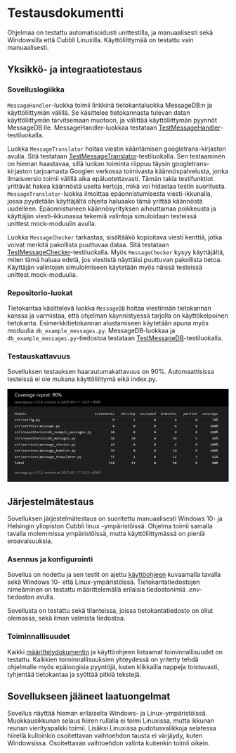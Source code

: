# Testausdokumentti
Ohjelmaa on testattu automatisoidusti unittestilla, ja manuaalisesti sekä Windowsilla että Cubbli Linuxilla. Käyttöliittymää on testattu vain manuaalisesti.

## Yksikkö- ja integraatiotestaus

### Sovelluslogiikka
`MessageHandler`-luokka toimii linkkinä tietokantaluokka MessageDB:n ja käyttöliittymän välillä. Se käsittelee tietokannasta tulevan datan käyttöliittymän tarvitsemaan muotoon, ja välittää käyttöliittymän pyynnöt MessageDB:lle.
MessageHandler-luokkaa testataan [TestMessageHandler](https://github.com/SaijaGit/ot-harjoitustyo/blob/main/BoringEmailGenerator/src/tests/test_message_handler.py)-testiluokalla.

Luokka `MessageTranslator` hoitaa viestin kääntämisen googletrans-kirjaston avulla. Sitä testataan [TestMessageTranslator](https://github.com/SaijaGit/ot-harjoitustyo/blob/main/BoringEmailGenerator/src/tests/test_message_translator.py)-testiluokalla. Sen testaaminen on hieman haastavaa, sillä luokan toiminta riippuu täysin googletrans-kirjaston tarjoamasta Googlen verkossa toimivasta käännöspalvelusta, jonka ilmaisversio toimii välillä aika epäluotettavasti. Tämän takia testifunktiot yrittävät hakea käännöstä useita kertoja, mikä voi hidastaa testin suoritusta. `MessageTranslator`-luokka ilmoittaa epäonnistumisesta viesti-ikkunalla, jossa pyydetään käyttäjältä ohjeita haluaako tämä yrittää käännöstä uudelleen. Epäonnistuneen käännösyrityksen aiheuttamaa poikkeusta ja käyttäjän viesti-ikkunassa tekemiä valintoja simuloidaan testeissä unittest.mock-moduulin avulla.

Luokka `MessageChecker` tarkastaa, sisältääkö kopioitava viesti kenttiä, jotka voivat merkitä pakollista puuttuvaa dataa. Sitä testataan [TestMessageChecker](https://github.com/SaijaGit/ot-harjoitustyo/blob/main/BoringEmailGenerator/src/tests/test_message_checker.py)-testiluokalla. Myös `MessageChecker` kysyy käyttäjältä, miten tämä haluaa edetä, jos viestistä näyttäisi puuttuvan pakollista tietoa. Käyttäjän valintojen simuloimiseen käytetään myös näissä testeissä unittest.mock-moduulia.

### Repositorio-luokat

Tietokantaa käsittelevä luokka `MessageDB` hoitaa viestinnän tietokannan kanssa ja varmistaa, että ohjelman käynnistyessä tarjolla on käyttökelpoinen tietokanta. Esimerkkitietokannan alustamiseen käytetään apuna myös moduulia `db_example_messages.py`.
MessageDB-luokkaa ja `db_example_messages.py`-tiedostoa testataan [TestMessageDB](https://github.com/SaijaGit/ot-harjoitustyo/blob/main/BoringEmailGenerator/src/tests/test_db_messages.py)-testiluokalla. 
 

### Testauskattavuus

Sovelluksen testauksen haarautumakattavuus on 90%. Automaattisissa testeissä ei ole mukana käyttöliittymä eikä index.py. 

![](./kuvat/Screenshot%202023-05-11%20at%2012-56-03%20Coverage%20report.png)

## Järjestelmätestaus

Sovelluksen järjestelmätestaus on suoritettu manuaalisesti Windows 10- ja Helsingin yliopiston Cubbli linux -ympäristöissä. Ohjelma toimii samalla tavalla molemmissa ympäristöissä, mutta käyttöliittymässä on pieniä eroavaisuuksia.

### Asennus ja konfigurointi

Sovellus on nodettu ja sen testit on ajettu [käyttöohjeen](./kayttoohje.md) kuvaamalla tavalla sekä Windows 10- että Linux-ympäristöissä. Tietokantatiedostojen nimeäminen on testattu määrittelemällä erilaisia tiedostonimiä _.env_-tiedoston avulla.

Sovellusta on testattu sekä tilanteissa, joissa tietokantatiedosto on ollut olemassa, sekä ilman valmista tiedostoa.

### Toiminnallisuudet

Kaikki [määrittelydokumentin](./vaatimusmaarittely.md#perusversion-tarjoama-toiminnallisuus) ja käyttöohjeen listaamat toiminnallisuudet on testattu. Kaikkien toiminnallisuuksien yhteydessä on yritetty tehdä ohjelmalle myös epäloogisia pyyntöjä, kuten klikkailla nappeja toistuvasti, tyhjentää tietokantaa ja syöttää pitkiä tekstejä.

## Sovellukseen jääneet laatuongelmat

Sovellus näyttää hieman erilaiselta Windows- ja Linux-ympäristöissä. Muokkausikkunan selaus hiiren rullalla ei toimi Linuxissa, mutta ikkunan reunan vierityspalkki toimii. Lisäksi Linuxissa pudotusvalikkoja selatessa hiirellä kulloinkin osoitettavan vaihtoehdon tausta ei värjäydy, kuten Windowsissa. Osoitettavan vaihtoehdon valinta kuitenkin toimii oikein.
